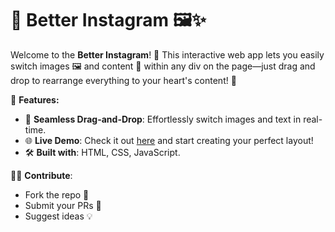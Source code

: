 # 🌟 Better Instagram 🖼️✨

Welcome to the **Better Instagram**! 🎉 This interactive web app lets you easily switch images 🖼️ and content 📝 within any div on the page—just drag and drop to rearrange everything to your heart's content! 🎨

🚀 **Features:**
- 🔄 **Seamless Drag-and-Drop**: Effortlessly switch images and text in real-time.
- 🌐 **Live Demo**: Check it out [here](https://drag-and-drop-90q7.onrender.com) and start creating your perfect layout!
- 🛠️ **Built with**: HTML, CSS, JavaScript.

👨‍💻 **Contribute**:
- Fork the repo 🍴
- Submit your PRs 🤝
- Suggest ideas 💡
